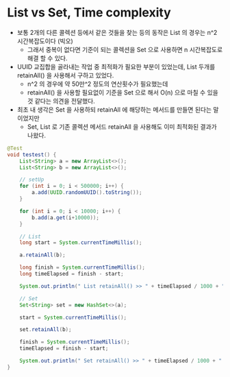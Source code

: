# List vs Set, Time complexity

- 보통 2개의 다른 콜렉션 등에서 같은 것들을 찾는 등의 동작은 List 의 경우는 n^2 시간복잡도이다 (빅오)
  - 그래서 중복이 없다면 기준이 되는 콜렉션을 Set 으로 사용하면 n 시간복잡도로 해결 할 수 있다.
- UUID 교집합을 골라내는 작업 중 최적화가 필요한 부분이 있었는데, List 두개를 retainAll() 을 사용해서 구하고 있었다.
  - n^2 의 경우에 약 50만^2 정도의 연산횟수가 필요했는데 
  - retainAll() 을 사용할 필요없이 기준을 Set 으로 해서 O(n) 으로 마칠 수 있을 것 같다는 의견을 전달했다.
- 최초 내 생각은 Set 을 사용하되 retainAll 에 해당하는 메서드를 만들면 된다는 말이었지만
  - Set, List 로 기존 콜렉션 메서드 retainAll 을 사용해도 이미 최적화된 결과가 나왔다.

```java
@Test
void testest() {
    List<String> a = new ArrayList<>();
    List<String> b = new ArrayList<>();

    // setUp
    for (int i = 0; i < 500000; i++) {
        a.add(UUID.randomUUID().toString());
    }

    for (int i = 0; i < 10000; i++) {
        b.add(a.get(i+10000));
    }

    // List
    long start = System.currentTimeMillis();

    a.retainAll(b);

    long finish = System.currentTimeMillis();
    long timeElapsed = finish - start;

    System.out.println(" List retainAll() >> " + timeElapsed / 1000 + " sec");

    // Set
    Set<String> set = new HashSet<>(a);

    start = System.currentTimeMillis();

    set.retainAll(b);

    finish = System.currentTimeMillis();
    timeElapsed = finish - start;

    System.out.println(" Set retainAll() >> " + timeElapsed / 1000 + " sec");
}
```
